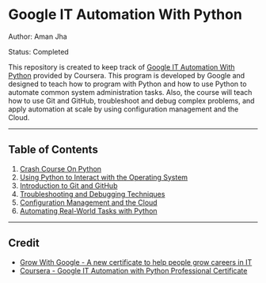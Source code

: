 # Google IT Automation With Python

Author: Aman Jha

Status: Completed

This repository is created to keep track of [Google IT Automation With Python](https://www.coursera.org/professional-certificates/google-it-automation) provided by Coursera. This program is developed by Google and designed to teach how to program with Python and how to use Python to automate common system administration tasks. Also, the course will teach how to use Git and GitHub, troubleshoot and debug complex problems, and apply automation at scale by using configuration management and the Cloud.


---

## Table of Contents

1. [Crash Course On Python](https://github.com/ajha19/Google-IT-Automation-with-Python/tree/master/google-it-automation-with-python-master/crash-course-on-python)
2. [Using Python to Interact with the Operating System](https://github.com/ajha19/Google-IT-Automation-with-Python/tree/master/google-it-automation-with-python-master/using-python-to-interact-with-the-operating-system)
3. [Introduction to Git and GitHub](https://github.com/ajha19/Google-IT-Automation-with-Python/tree/master/google-it-automation-with-python-master/introduction-to-git-and-github)
4. [Troubleshooting and Debugging Techniques](https://github.com/ajha19/Google-IT-Automation-with-Python/tree/master/google-it-automation-with-python-master/troubleshooting-and-debugging-technique)
5. [Configuration Management and the Cloud](https://github.com/ajha19/Google-IT-Automation-with-Python/tree/master/google-it-automation-with-python-master/configuration-management-and-the-cloud)
6. [Automating Real-World Tasks with Python](https://github.com/ajha19/Google-IT-Automation-with-Python/tree/master/google-it-automation-with-python-master/automating-real-world-tasks-with-python)

---

## Credit

* [Grow With Google - A new certificate to help people grow careers in IT](https://www.blog.google/outreach-initiatives/grow-with-google/new-certificate-help-people-grow-careers/)
* [Coursera - Google IT Automation with Python Professional Certificate](https://www.coursera.org/professional-certificates/google-it-automation#courses)  

